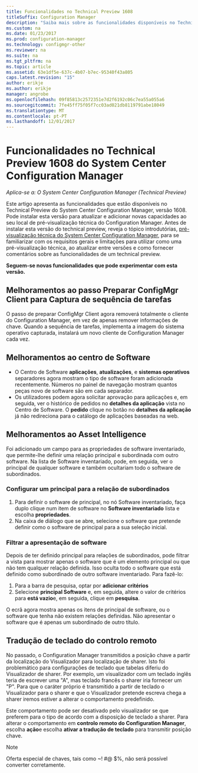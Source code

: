 ```yaml
---
title: Funcionalidades no Technical Preview 1608
titleSuffix: Configuration Manager
description: "Saiba mais sobre as funcionalidades disponíveis no Technical Preview do System Center Configuration Manager, versão 1608."
ms.custom: na
ms.date: 01/23/2017
ms.prod: configuration-manager
ms.technology: configmgr-other
ms.reviewer: na
ms.suite: na
ms.tgt_pltfrm: na
ms.topic: article
ms.assetid: 63e1df5e-637c-4b07-b7ec-95340f43a805
caps.latest.revision: "15"
author: erikje
ms.author: erikje
manager: angrobe
ms.openlocfilehash: 09f85813c2572351e7d2f6192c06c7ea55a055a6
ms.sourcegitcommit: 7fe45ff75f05f7cc03ad021db8119791abe18049
ms.translationtype: MT
ms.contentlocale: pt-PT
ms.lasthandoff: 12/01/2017
---
```

# <a name="capabilities-in-technical-preview-1608-for-system-center-configuration-manager"></a>Funcionalidades no Technical Preview 1608 do System Center Configuration Manager

*Aplica-se a: O System Center Configuration Manager (Technical Preview)*

Este artigo apresenta as funcionalidades que estão disponíveis no Technical Preview do System Center Configuration Manager, versão 1608. Pode instalar esta versão para atualizar e adicionar novas capacidades ao seu local de pré-visualização técnica do Configuration Manager.      Antes de instalar esta versão do technical preview, reveja o tópico introdutórias, [pré-visualização técnica do System Center Configuration Manager](../../core/get-started/technical-preview.md), para se familiarizar com os requisitos gerais e limitações para utilizar como uma pré-visualização técnica, ao atualizar entre versões e como fornecer comentários sobre as funcionalidades de um technical preview.    


**Seguem-se novas funcionalidades que pode experimentar com esta versão.**  




##  <a name="improvements-to-the-prepare-configmgr-client-for-capture-task-sequence-step"></a>Melhoramentos ao passo Preparar ConfigMgr Client para Captura de sequência de tarefas  
O passo de preparar ConfigMgr Client agora removerá totalmente o cliente do Configuration Manager, em vez de apenas remover informações de chave. Quando a sequência de tarefas, implementa a imagem do sistema operativo capturada, instalará um novo cliente de Configuration Manager cada vez.  


## <a name="improvements-to-software-center"></a>Melhoramentos ao centro de Software
* O Centro de Software **aplicações**, **atualizações**, e **sistemas operativos** separadores agora mostram o tipo de software foram adicionada recentemente. Números no painel de navegação mostram quantos peças novo de software são em cada separador.
* Os utilizadores podem agora solicitar aprovação para aplicações e, em seguida, ver o histórico de pedidos no **detalhes da aplicação** vista no Centro de Software. O **pedido** clique no botão no **detalhes da aplicação** já não redireciona para o catálogo de aplicações baseadas na web.

## <a name="improvements-to-asset-intelligence"></a>Melhoramentos ao Asset Intelligence
Foi adicionado um campo para as propriedades de software inventariado, que permite-lhe definir uma relação principal e subordinada com outro software. Na lista de Software inventariado, pode, em seguida, ver o principal de qualquer software e também ocultariam todo o software de subordinados.

### <a name="configure-a-parent-to-child-relationship"></a>Configurar um principal para a relação de subordinados
  1. Para definir o software de principal, no nó Software inventariado, faça duplo clique num item de software no **Software inventariado** lista e escolha **propriedades**.
  2. Na caixa de diálogo que se abre, selecione o software que pretende definir como o software de principal para a sua seleção inicial.

### <a name="filter-the-software-display"></a>Filtrar a apresentação de software
Depois de ter definido principal para relações de subordinados, pode filtrar a vista para mostrar apenas o software que é um elemento principal ou que não tem qualquer relação definida. Isso oculta todo o software que está definido como subordinado de outro software inventariado. Para fazê-lo:
   1.   Para a barra de pesquisa, optar por **adicionar critérios**
   2. Selecione **principal Software** e, em seguida, altere o valor de critérios para **está vazio**e, em seguida, clique em **pesquisa**.

O ecrã agora mostra apenas os itens de principal de software, ou o software que tenha não existem relações definidas. Não apresentar o software que é apenas um subordinado de outro título.

## <a name="remote-control-keyboard-translation"></a>Tradução de teclado do controlo remoto
No passado, o Configuration Manager transmitidos a posição chave a partir da localização do Visualizador para localização de sharer. Isto foi problemático para configurações de teclado que tabelas diferiu do Visualizador de sharer. Por exemplo, um visualizador com um teclado inglês teria de escrever uma "A", mas teclado francês o sharer iria fornecer um "P". Para que o caráter próprio é transmitido a partir de teclado o Visualizador para o sharer e que o Visualizador pretende escreva chega a sharer iremos estiver a alterar o comportamento predefinido.

Este comportamento pode ser desativado pelo visualizador se que preferem para o tipo de acordo com a disposição de teclado a sharer. Para alterar o comportamento em **controlo remoto do Configuration Manager**, escolha **ação**e escolha **ativar a tradução de teclado** para transmitir posição chave.

> [!NOTE]
>
> Oferta especial de chaves, tais como ~! #@ $%, não será possível converter corretamente.
